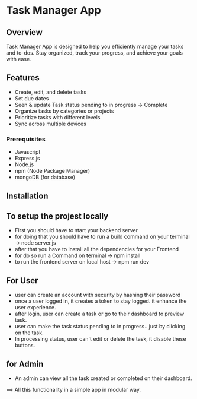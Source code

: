 # Task Manager App

## Overview
Task Manager App is designed to help you efficiently manage your tasks and to-dos. Stay organized, track your progress, and achieve your goals with ease.

## Features
- Create, edit, and delete tasks
- Set due dates
- Seen & update Task status pending to in progress -> Complete
- Organize tasks by categories or projects
- Prioritize tasks with different levels
- Sync across multiple devices

### Prerequisites
- Javascript
- Express.js
- Node.js
- npm (Node Package Manager)
- mongoDB (for database)

## Installation
 ## To setup the projest locally 
- First you should have to start your backend server
- for doing that you should have to run a build command on your terminal -> node server.js
- after that you have to install all the dependencies for your Frontend
- for do so run a Command on terminal -> npm install
- to run the frontend server on local host -> npm run dev

## For User 
- user can create an account with security by hashing their password
- once a user logged in, it creates a token to stay logged. it enhance the user experience.
- after login, user can create a task or go to their dashboard to preview task.
- user can make the task status pending to in progress.. just by clicking on the task.
- In processing status, user can't edit or delete the task, it disable these buttons.

## for Admin 
- An admin can view all the task created or completed on their dashboard.

==> All this functionality in a simple app in modular way. 




